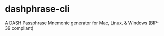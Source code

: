 # dashphrase-cli
A DASH Passphrase Mnemonic generator for Mac, Linux, &amp; Windows (BIP-39 compliant)

